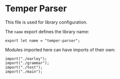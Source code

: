 # Temper Parser

This file is used for library configuration.

The `name` export defines the library name:

    export let name = "temper-parser";

Modules imported here can have imports of their own:

    import("./earley");
    import("./grammar");
    import("./test");
    import("./main");
